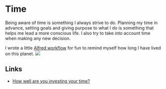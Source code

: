 # Time
Being aware of time is something I always strive to do. Planning my time in advance, setting goals and giving purpose to what I do is something that helps me lead a more conscious life. I also try to take into account time when making any new decision.

I wrote a little [Alfred workflow](https://github.com/nikitavoloboev/small-workflows/blob/master/birthday#readme) for fun to remind myself how long I have lived on this planet.
![](https://i.imgur.com/0DnkJC5.png)

## Links
- [How well are you investing your time?](https://www.youtube.com/watch?v=nH5K0yo-o1A)